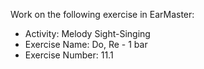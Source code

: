 Work on the following exercise in EarMaster:
- Activity: Melody Sight-Singing
- Exercise Name: Do, Re - 1 bar
- Exercise Number: 11.1
